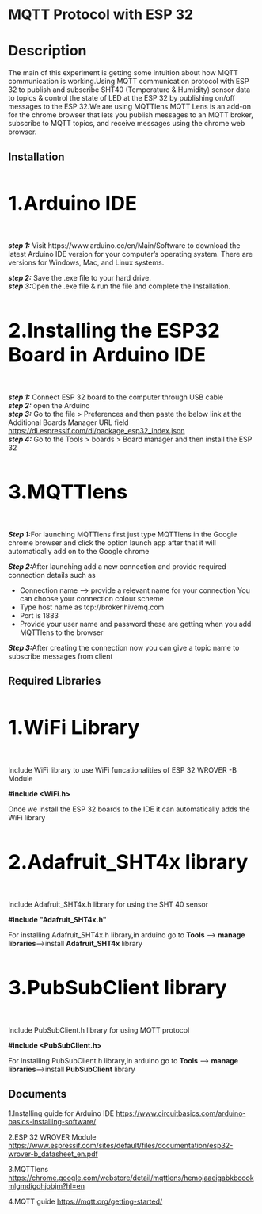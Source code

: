 
#  MQTT Protocol with ESP 32
 
# Description
The main of this experiment is getting some intuition about how MQTT communication is working.Using MQTT communication protocol with ESP 32 to publish and subscribe SHT40 (Temperature & Humidity) sensor data to topics & control the state of LED at the ESP 32 by publishing on/off messages to the ESP 32.We are using MQTTlens.MQTT Lens is an add-on for the chrome browser that lets you publish messages to an MQTT broker, subscribe to MQTT topics, and receive messages using the chrome web 
browser. 


## Installation 
 <h4 style="color:black;font-size:40px;"> <b> 1.Arduino IDE</b>  </h4>
  <b><i>step 1:</i></b>          
  Visit https://www.arduino.cc/en/Main/Software  to download the latest Arduino IDE version for your computer’s operating system. There are versions for Windows,     Mac, and Linux systems.
  
  <b><i>step 2:</i></b> Save the .exe file to your hard drive.  
  <b><i>step 3:</i></b>Open the .exe file & run the file and complete the Installation.       

  <b><h4 style="color:black;font-size:40px;">2.Installing the ESP32 Board in Arduino IDE  </b>  </h4>
   <b><i>step 1:</i></b> Connect ESP 32 board to the computer through USB cable  
   <b><i>step 2:</i></b> open the Arduino  
   <b><i>step 3:</i></b> 	Go to the file >  Preferences and then paste the below link at the Additional Boards Manager URL field
          https://dl.espressif.com/dl/package_esp32_index.json  
   <b><i>step 4:</i></b>	Go to the Tools  >  boards  >  Board manager and then install the ESP 32  
   
   <h4 style="color:black;font-size:40px;"> <b> 3.MQTTlens </b>  </h4>
   <b><i>Step 1:</i></b>For launching MQTTlens first just type MQTTlens in the Google chrome browser and click the option launch app after that it will      automatically add on to the Google chrome
   
   <b><i>Step 2:</i></b>After launching add a new connection and provide required connection details such as
   
   <ul style=“list-style-type:disc”>

   <li>Connection name --> provide a relevant name for your connection  You can choose your connection colour scheme </li>
   <li>Type host name as tcp://broker.hivemq.com </li>
   <li>Port is 1883</li>
   <li>Provide your user name and password these are getting when you add MQTTlens to the browser</li>
   </ul>
   <b><i>Step 3:</i></b>After creating the connection now you can give a topic name to subscribe messages 
   from client 
   

   
   
   
   
   
   
   
   
   
   
   
   
   
 
   



  
  


     


## Required Libraries 
 <h4 style="color:black;font-size:40px;"> <b>1.WiFi Library</b>  </h4>

 Include WiFi library to use WiFi funcationalities of ESP 32 WROVER -B Module

 <b>#include <WiFi.h></b> 
 
 Once we install the ESP 32 boards to the IDE it can automatically adds the WiFi library
 
 <h4 style="color:black;font-size:40px;"> <b> 2.Adafruit_SHT4x library</b>  </h4>
 
 Include Adafruit_SHT4x.h library for using the SHT 40 sensor
 
 <b>#include "Adafruit_SHT4x.h"</b>
 
 For installing Adafruit_SHT4x.h library,in arduino go to <b>Tools</b> --> <b>manage libraries</b>-->install <b>Adafruit_SHT4x</b> library
 
 <h4 style="color:black;font-size:40px;"> <b> 3.PubSubClient library </b>  </h4>
 
 Include PubSubClient.h library for using MQTT protocol
 
 <b>#include <PubSubClient.h></b>
 
 For installing PubSubClient.h library,in arduino go to <b>Tools</b> --> <b>manage libraries</b>-->install <b>PubSubClient</b> library

 






## Documents
1.Installing guide for Arduino IDE
          https://www.circuitbasics.com/arduino-basics-installing-software/ 
          
2.ESP 32 WROVER Module
 https://www.espressif.com/sites/default/files/documentation/esp32-wrover-b_datasheet_en.pdf

3.MQTTlens
  https://chrome.google.com/webstore/detail/mqttlens/hemojaaeigabkbcookmlgmdigohjobjm?hl=en
  
4.MQTT guide
  https://mqtt.org/getting-started/




